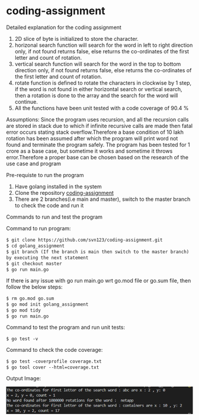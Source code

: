 # coding-assignment

Detailed explanation for the coding assignment
1. 2D slice of byte is initialized to store the character. 
2. horizonal search function will search for the word in left to right direction only, if not found returns false, else returns the co-ordinates of the first letter and count of rotation. 
3. vertical search function will search for the word in the top to bottom direction only, if not found returns false, else returns the co-ordinates of the first letter and count of rotation. 
4. rotate function is defined to rotate the characters in clockwise by 1 step, if the word is not found in either horizontal search or vertical search, then a rotation is done to the array and the search for the word will continue.
5. All the functions have been unit tested with a code coverage of 90.4 %

Assumptions:
Since the program uses recursion, and all the recursion calls are stored in stack due to which if infinite recursive calls are made then fatal error occurs stating stack overflow.Therefore a base condition of 10 lakh rotation has been assumed after which the program will print word not found and terminate the program safely. The program has been tested for 1 crore as a base case, but sometime it works and sometime it throws error.Therefore a proper base can be chosen based on the research of the use case and program


Pre-requiste to run the program
1. Have golang installed in the system
2. Clone the repository [coding-assignment](https://github.com/svn123/coding-assignment.git)
3. There are 2 branches(i.e main and master), switch to the master branch to check the code and run it 


Commands to run and test the program

Command to run program:
```
$ git clone https://github.com/svn123/coding-assignment.git
$ cd golang_assignment
$ git branch (If the branch is main then switch to the master branch) by executing the next statement
$ git checkout master
$ go run main.go
```

If there is any issue with go run main.go wrt go.mod file or go.sum file, then follow the below steps:
```
$ rm go.mod go.sum
$ go mod init golang_assignment
$ go mod tidy
$ go run main.go
```

Command to test the program and run unit tests:
```
$ go test -v
```

Command to check the code coverage:
```
$ go test -coverprofile coverage.txt
$ go tool cover --html=coverage.txt
```

Output Image:

![Output](coding-assignment-output.PNG)




